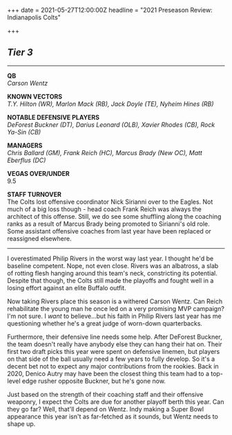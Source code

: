 +++
date = 2021-05-27T12:00:00Z
headline = "2021 Preseason Review: Indianapolis Colts"

+++
## **_Tier 3_**

***

**QB**  
_Carson Wentz_

**KNOWN VECTORS**  
_T.Y. Hilton (WR), Marlon Mack (RB), Jack Doyle (TE), Nyheim Hines (RB)_

**NOTABLE DEFENSIVE PLAYERS**  
_DeForest Buckner (DT), Darius Leonard (OLB), Xavier Rhodes (CB), Rock Ya-Sin (CB)_

**MANAGERS**  
_Chris Ballard (GM), Frank Reich (HC), Marcus Brady (New OC), Matt Eberflus (DC)_

**VEGAS OVER/UNDER**  
9\.5

**STAFF TURNOVER**  
The Colts lost offensive coordinator Nick Sirianni over to the Eagles. Not much of a big loss though - head coach Frank Reich was always the architect of this offense. Still, we do see some shuffling along the coaching ranks as a result of Marcus Brady being promoted to Sirianni's old role. Some assistant offensive coaches from last year have been replaced or reassigned elsewhere.

***

I overestimated Philip Rivers in the worst way last year. I thought he'd be baseline competent. Nope, not even close. Rivers was an albatross, a slab of rotting flesh hanging around this team's neck, constricting its potential. Despite that though, the Colts still made the playoffs and fought well in a losing effort against an elite Buffalo outfit.

Now taking Rivers place this season is a withered Carson Wentz. Can Reich rehabilitate the young man he once led on a very promising MVP campaign? I'm not sure. I _want_ to believe...but his faith in Philip Rivers last year has me questioning whether he's a great judge of worn-down quarterbacks.

Furthermore, their defensive line needs some help. After DeForest Buckner, the team doesn't really have anybody else they can hang their hat on. Their first two draft picks this year were spent on defensive linemen, but players on that side of the ball usually need a few years to fully develop. So it's a decent bet not to expect any major contributions from the rookies. Back in 2020, Denico Autry may have been the closest thing this team had to a top-level edge rusher opposite Buckner, but he's gone now.

Just based on the strength of their coaching staff and their offensive weaponry, I expect the Colts are due for another playoff berth this year. Can they go far? Well, that'll depend on Wentz. Indy making a Super Bowl appearance this year isn't as far-fetched as it sounds, but Wentz needs to shape up.